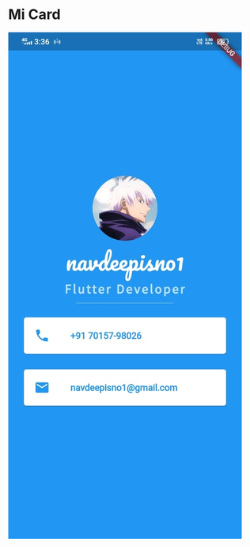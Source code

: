 

# Mi Card

![Screenshot](https://raw.githubusercontent.com/navdeepisno1/project_screenshots/main/Profile%20Card/ss_profile_card.jpeg)
